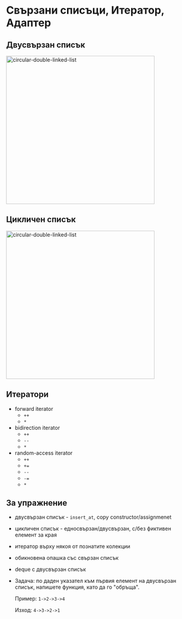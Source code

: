# Свързани списъци, Итератор, Адаптер

## Двусвързан списък
<img src="https://media.geeksforgeeks.org/wp-content/cdn-uploads/gq/2014/03/DLL1.png" alt="circular-double-linked-list" width="400"/>

## Цикличен списък
<img src="https://www.alphacodingskills.com/imgfiles/circular-doubly-linked-list.PNG" alt="circular-double-linked-list" width="400"/>

## Итератори
- forward iterator
    - `++`
    - `*`
- bidirection iterator
    - `++`
    - `--`
    - `*`
- random-access iterator
    - `++`
    - `+=` 
    - `--`
    - `-=`
    - `*`
    
## За упражнение
- двусвързан списък - `insert_at`, copy constructor/assignmenet
- цикличен списък - едносвързан/двусвързан, с/без фиктивен елемент за края 
- итератор върху някоя от познатите колекции
- обикновена опашка със свързан списък
- deque с двусвързан списък
- Задача: по даден указател към първия елемент на двусвързан списък, напишете функция, като да го "обръща".

    Пример: `1->2->3->4`

    Изход: `4->3->2->1`
